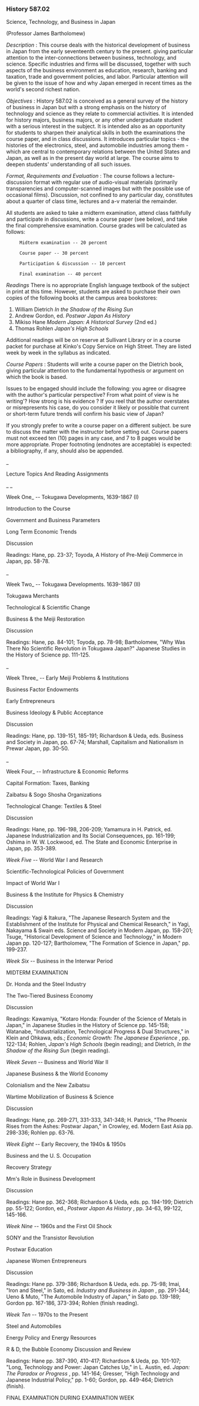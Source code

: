 ### History 587.02  
Science, Technology, and Business in Japan

(Professor James Bartholomew)



_Description_ : This course deals with the historical development of business
in Japan from the early seventeenth century to the present. giving particular
attention to the inter-connections between business, technology, and science.
Specific industries and firms will be discussed, together with such aspects of
the business environment as education, research, banking and taxation, trade
and government policies, and labor. Particular attention will be given to the
issue of how and why Japan emerged in recent times as the world's second
richest nation.

_Objectives_ : History 587.02 is conceived as a general survey of the history
of business in Japan but with a strong emphasis on the history of technology
and science as they relate to commercial activities. It is intended for
history majors, business majors, or any other undergraduate student with a
serious interest in the subject. It is intended also as an opportunity for
students to sharpen their analytical skills in both the examinations the
course paper, and in class discussions. It introduces particular topics - the
histories of the electronics, steel, and automobile industries among them -
which are central to contemporary relations between the United States and
Japan, as well as in the present day world at large. The course aims to deepen
students' understanding of all such issues.

_Format, Requirements and Evaluation_ : The course follows a lecture-
discussion format with regular use of audio-visual materials (primarily
transparencies and computer-scanned images but with the possible use of
occasional films). Discussion, not confined to any particular day, constitutes
about a quarter of class time, lectures and a-v material the remainder.

All students are asked to take a midterm examination, attend class faithfully
and participate in discussions, write a course paper (see below), and take the
final comprehensive examination. Course grades will be calculated as follows:

    
    
         Midterm examination -- 20 percent
         Course paper -- 30 percent
         Participation & discussion -- 10 percent
         Final examination -- 40 percent
    



_Readings_ There is no appropriate English language textbook of the subject in
print at this time. However, students are asked to purchase their own copies
of the following books at the campus area bookstores:

  1. William Dietrich _In the Shadow of the Rising Sun_
  2. Andrew Gordon, ed. _Postwar Japan As History_
  3. Mikiso Hane _Modern Japan: A Historical Survey_ (2nd ed.) 
  4. Thomas Rohlen _Japan's High Schools_ 

Additional readings will be on reserve at Sullivant Library or in a course
packet for purchase at Kinko's Copy Service on High Street. They are listed
week by week in the syllabus as indicated.



_Course Papers_ : Students will write a course paper on the Dietrich book,
giving particular attention to the fundamental hypothesis or argument on which
the book is based.

Issues to be engaged should include the following: you agree or disagree with
the author's particular perspective? From what point of view is he writing'?
How strong is his evidence ? If you reel that the author overstates or
misrepresents his case, do you consider it likely or possible that current or
short-term future trends will confirm his basic view of Japan?

If you strongly prefer to write a course paper on a different subject. be sure
to discuss the matter with the instructor before setting out. Course papers
must not exceed ten (10) pages in any case, and 7 to 8 pages would be more
appropriate. Proper footnoting (endnotes are acceptable) is expected: a
bibliography, if any, should also be appended.



_

Lecture Topics And Reading Assignments

_ _

Week One_ \-- Tokugawa Developments, 1639-1867 (I)

Introduction to the Course

Government and Business Parameters

Long Term Economic Trends

Discussion

Readings: Hane, pp. 23-37; Toyoda, A History of Pre-Meiji Commerce in Japan,
pp. 58-78.



_

Week Two_ \-- Tokugawa Developments. 1639-1867 (II)

Tokugawa Merchants

Technological & Scientific Change

Business & the Meiji Restoration

Discussion

Readings: Hane, pp. 84-101; Toyoda, pp. 78-98; Bartholomew, "Why Was There No
Scientific Revolution in Tokugawa Japan?" Japanese Studies in the History of
Science pp. 111-125.



_

Week Three_ \-- Early Meiji Problems  & Institutions

Business Factor Endowments

Early Entrepreneurs

Business Ideology & Public Acceptance

Discussion

Readings: Hane, pp. 139-151, 185-191; Richardson & Ueda, eds. Business and
Society in Japan, pp. 67-74; Marshall, Capitalism and Nationalism in Prewar
Japan, pp. 30-50.



_

Week Four_ \-- Infrastructure  & Economic Reforms

Capital Formation: Taxes, Banking

Zaibatsu & Sogo Shosha Organizations

Technological Change: Textiles & Steel

Discussion

Readings: Hane, pp. 196-198, 206-209; Yamamura in H. Patrick, ed. Japanese
Industrialization and Its Social Consequences, pp. 161-199; Oshima in W. W.
Lockwood, ed. The State and Economic Enterprise in Japan, pp. 353-389.



_Week Five_ \-- World War I and Research

Scientific-Technological Policies of Government

Impact of World War I

Business & the Institute for Physics & Chemistry

Discussion

Readings: Yagi & Itakura, "The Japanese Research System and the Establishment
of the Institute for Physical and Chemical Research," in Yagi, Nakayama &
Swain eds. Science and Society in Modern Japan, pp. 158-201; Tsuge,
"Historical Development of Science and Technology," in Modern Japan pp.
120-127; Bartholomew, "The Formation of Science in Japan," pp. 199-237.



_Week Six_ \-- Business in the Interwar Period

MIDTERM EXAMINATION

Dr. Honda and the Steel Industry

The Two-Tiered Business Economy

Discussion

Readings: Kawamiya, "Kotaro Honda: Founder of the Science of Metals in Japan,"
in Japanese Studies in the History of Science pp. 145-158; Watanabe,
"Industrialization, Technological Progress & Dual Structures," in Klein and
Ohkawa, eds.; _Economic Growth: The Japanese Experience_ , pp. 122-134;
Rohlen, _Japan's High Schools_ (begin reading); and Dietrich, _In the Shadow
of the Rising Sun_ (begin reading).



_Week Seven_ \-- Business and World War II

Japanese Business & the World Economy

Colonialism and the New Zaibatsu

Wartime Mobilization of Business & Science

Discussion

Readings: Hane, pp. 269-271, 331-333, 341-348; H. Patrick, "The Phoenix Rises
from the Ashes: Postwar Japan," in Crowley, ed. Modern East Asia pp. 298-336;
Rohlen pp. 63-76.



_Week Eight_ \-- Early Recovery, the 1940s  & 1950s

Business and the U. S. Occupation

Recovery Strategy

Mm's Role in Business Development

Discussion

Readings: Hane pp. 362-368; Richardson & Ueda, eds. pp. 194-199; Dietrich pp.
55-122; Gordon, ed., _Postwar Japan As History_ , pp. 34-63, 99-122, 145-166.



_Week Nine_ \-- 1960s and the First Oil Shock

SONY and the Transistor Revolution

Postwar Education

Japanese Women Entrepreneurs

Discussion

Readings: Hane pp. 379-386; Richardson & Ueda, eds. pp. 75-98; Imai, "Iron and
Steel," in Sato, ed. _Industry and Business in Japan_ , pp. 291-344; Ueno &
Muto, "The Automobile Industry of Japan," in Sato pp. 139-189; Gordon pp.
167-186, 373-394; Rohlen (finish reading).



_Week Ten_ \-- 1970s to the Present

Steel and Automobiles

Energy Policy and Energy Resources

R & D, the Bubble Economy Discussion and Review

Readings: Hane pp. 387-390, 410-417; Richardson & Ueda, pp. 101-107; "Long,
Technology and Power: Japan Catches Up," in L. Austin, ed. _Japan: The Paradox
or Progress_ , pp. 141-164; Gresser, "High Technology and Japanese Industrial
Policy," pp. 1-60; Gordon, pp. 449-464; Dietrich (finish).



FINAL EXAMINATION DURING EXAMINATION WEEK

